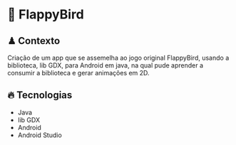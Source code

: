 <h1>🐤 FlappyBird </h1>

<h2>♟ Contexto </h2>
Criação de um app que se assemelha ao jogo original FlappyBird, usando a biblioteca, lib GDX, para Android em java, na qual pude aprender a consumir a biblioteca e gerar animações em 2D.

<h2>🔥 Tecnologias</h2>
<ul>
<li>Java</li>
<li>lib GDX</li>
<li>Android</li>
<li>Android Studio</li>
</ul>

